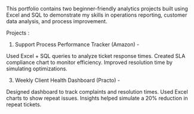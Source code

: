 This portfolio contains two beginner-friendly analytics projects built using Excel and SQL to demonstrate my skills in operations reporting, customer data analysis, and process improvement.

Projects : 
1. Support Process Performance Tracker (Amazon) -
   
Used Excel + SQL queries to analyze ticket response times.
Created SLA compliance chart to monitor efficiency.
Improved resolution time by simulating optimizations.

3. Weekly Client Health Dashboard (Practo) -
   
Designed dashboard to track complaints and resolution times.
Used Excel charts to show repeat issues.
Insights helped simulate a 20% reduction in repeat tickets.
